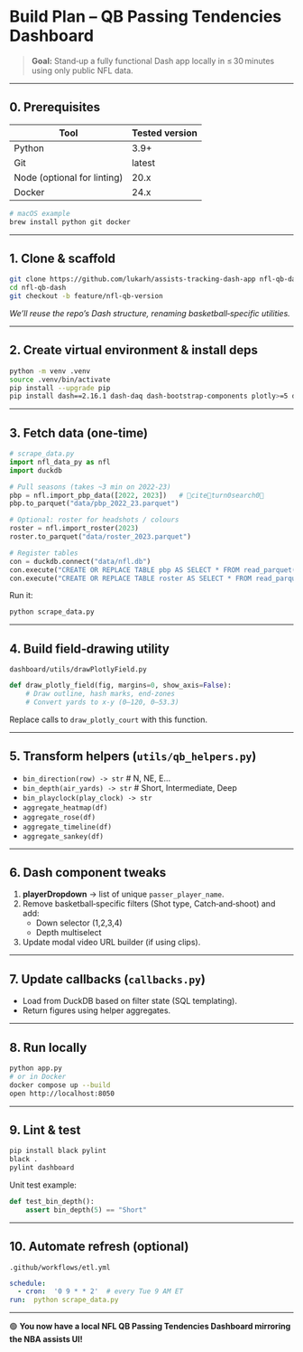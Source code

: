 
# Build Plan – QB Passing Tendencies Dashboard

> **Goal:** Stand‑up a fully functional Dash app locally in ≤ 30 minutes using only public NFL data.

---

## 0. Prerequisites

| Tool | Tested version |
|------|----------------|
| Python | 3.9+ |
| Git | latest |
| Node (optional for linting) | 20.x |
| Docker | 24.x |

```bash
# macOS example
brew install python git docker
```

---

## 1. Clone & scaffold

```bash
git clone https://github.com/lukarh/assists-tracking-dash-app nfl-qb-dash
cd nfl-qb-dash
git checkout -b feature/nfl-qb-version
```

*We’ll reuse the repo’s Dash structure, renaming basketball‑specific utilities.*

---

## 2. Create virtual environment & install deps

```bash
python -m venv .venv
source .venv/bin/activate
pip install --upgrade pip
pip install dash==2.16.1 dash-daq dash-bootstrap-components plotly>=5 duckdb pandas numpy nfl_data_py
```

---

## 3. Fetch data (one‑time)

```python
# scrape_data.py
import nfl_data_py as nfl
import duckdb

# Pull seasons (takes ~3 min on 2022‑23)
pbp = nfl.import_pbp_data([2022, 2023])   # citeturn0search0
pbp.to_parquet("data/pbp_2022_23.parquet")

# Optional: roster for headshots / colours
roster = nfl.import_roster(2023)
roster.to_parquet("data/roster_2023.parquet")

# Register tables
con = duckdb.connect("data/nfl.db")
con.execute("CREATE OR REPLACE TABLE pbp AS SELECT * FROM read_parquet('data/pbp_2022_23.parquet');")
con.execute("CREATE OR REPLACE TABLE roster AS SELECT * FROM read_parquet('data/roster_2023.parquet');")
```

Run it:

```bash
python scrape_data.py
```

---

## 4. Build field‑drawing utility

`dashboard/utils/drawPlotlyField.py`

```python
def draw_plotly_field(fig, margins=0, show_axis=False):
    # Draw outline, hash marks, end‑zones
    # Convert yards to x‑y (0–120, 0–53.3)
```

Replace calls to `draw_plotly_court` with this function.

---

## 5. Transform helpers (`utils/qb_helpers.py`)

* `bin_direction(row) -> str`  # N, NE, E…
* `bin_depth(air_yards) -> str`   # Short, Intermediate, Deep
* `bin_playclock(play_clock) -> str`
* `aggregate_heatmap(df)`
* `aggregate_rose(df)`
* `aggregate_timeline(df)`
* `aggregate_sankey(df)`

---

## 6. Dash component tweaks

1. **playerDropdown** → list of unique `passer_player_name`.
2. Remove basketball‑specific filters (Shot type, Catch‑and‑shoot) and add:
   * Down selector (1,2,3,4)
   * Depth multiselect
3. Update modal video URL builder (if using clips).

---

## 7. Update callbacks (`callbacks.py`)

* Load from DuckDB based on filter state (SQL templating).
* Return figures using helper aggregates.

---

## 8. Run locally

```bash
python app.py
# or in Docker
docker compose up --build
open http://localhost:8050
```

---

## 9. Lint & test

```bash
pip install black pylint
black .
pylint dashboard
```

Unit test example:

```python
def test_bin_depth():
    assert bin_depth(5) == "Short"
```

---

## 10. Automate refresh (optional)

`.github/workflows/etl.yml`

```yaml
schedule:
  - cron:  '0 9 * * 2'  # every Tue 9 AM ET
run:  python scrape_data.py
```

---

🟢 **You now have a local NFL QB Passing Tendencies Dashboard mirroring the NBA assists UI!**
